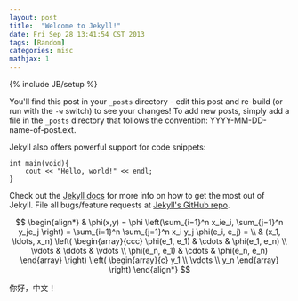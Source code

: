 ```yaml
---
layout: post
title:  "Welcome to Jekyll!"
date: Fri Sep 28 13:41:54 CST 2013
tags: [Random]
categories: misc
mathjax: 1
---
```

{% include JB/setup %}

You'll find this post in your `_posts` directory - edit this post and re-build (or run with the `-w` switch) to see your changes!
To add new posts, simply add a file in the `_posts` directory that follows the convention: YYYY-MM-DD-name-of-post.ext.

Jekyll also offers powerful support for code snippets:

~~~
int main(void){
	cout << "Hello, world!" << endl;
}
~~~

Check out the [Jekyll docs][jekyll] for more info on how to get the most out of Jekyll. File all bugs/feature requests at [Jekyll's GitHub repo][jekyll-gh].

$$
\begin{align*}
  & \phi(x,y) = \phi \left(\sum_{i=1}^n x_ie_i, \sum_{j=1}^n y_je_j \right)
  = \sum_{i=1}^n \sum_{j=1}^n x_i y_j \phi(e_i, e_j) = \\
  & (x_1, \ldots, x_n) \left( \begin{array}{ccc}
      \phi(e_1, e_1) & \cdots & \phi(e_1, e_n) \\
      \vdots & \ddots & \vdots \\
      \phi(e_n, e_1) & \cdots & \phi(e_n, e_n)
    \end{array} \right)
  \left( \begin{array}{c}
      y_1 \\
      \vdots \\
      y_n
    \end{array} \right)
\end{align*}
$$

你好，中文！

[jekyll-gh]: https://github.com/mojombo/jekyll
[jekyll]:    http://jekyllrb.com
